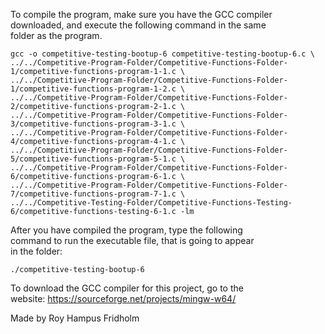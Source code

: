 
To compile the program, make sure you have the GCC compiler  
downloaded, and execute the following command in  the  same  
folder as the program.

```
gcc -o competitive-testing-bootup-6 competitive-testing-bootup-6.c \
../../Competitive-Program-Folder/Competitive-Functions-Folder-1/competitive-functions-program-1-1.c \
../../Competitive-Program-Folder/Competitive-Functions-Folder-1/competitive-functions-program-1-2.c \
../../Competitive-Program-Folder/Competitive-Functions-Folder-2/competitive-functions-program-2-1.c \
../../Competitive-Program-Folder/Competitive-Functions-Folder-3/competitive-functions-program-3-1.c \
../../Competitive-Program-Folder/Competitive-Functions-Folder-4/competitive-functions-program-4-1.c \
../../Competitive-Program-Folder/Competitive-Functions-Folder-5/competitive-functions-program-5-1.c \
../../Competitive-Program-Folder/Competitive-Functions-Folder-6/competitive-functions-program-6-1.c \
../../Competitive-Program-Folder/Competitive-Functions-Folder-7/competitive-functions-program-7-1.c \
../../Competitive-Testing-Folder/Competitive-Functions-Testing-6/competitive-functions-testing-6-1.c -lm
```

After you have compiled the  program,  type  the  following  
command to run the executable file, that is going to appear  
in the folder:

```
./competitive-testing-bootup-6
```

To download the GCC compiler for this project,  go  to  the  
website: https://sourceforge.net/projects/mingw-w64/

Made by Roy Hampus Fridholm
